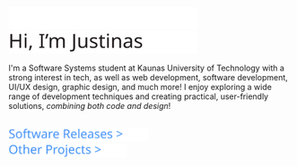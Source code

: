 <div>
  <img src="https://github.com/justinnas/justinnas/blob/main/assets/Hi_Im_Justinas_Light.svg#gh-dark-mode-only" alt="Hi, I'm Justinas" height="40">
  <img src="https://github.com/justinnas/justinnas/blob/main/assets/Hi_Im_Justinas_Dark.svg#gh-light-mode-only" alt="Hi, I'm Justinas" height="40">
</div>

I'm a Software Systems student at Kaunas University of Technology with a strong interest in tech, as well as web development, software development, UI/UX design, graphic design, and much more! I enjoy exploring a wide range of development techniques and creating practical, user-friendly solutions, *combining both code and design*!

<br/>

<div>
  <a href="https://github.com/stars/justinnas/lists/software">
    <img src="https://github.com/justinnas/justinnas/blob/main/assets/Justinas_Software_Releases.svg" alt="Software Releases" height="25">
  </a>
</div>

<div>
  <a href="https://github.com/stars/justinnas/lists/projects">
    <img src="https://github.com/justinnas/justinnas/blob/main/assets/Justinas_Other_Projects.svg" alt="Other Projects" height="25">
  </a>
</div>
